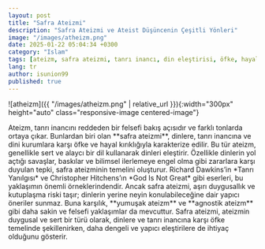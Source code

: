 ```yaml
---
layout: post
title: "Safra Ateizmi"
description: "Safra Ateizmi ve Ateist Düşüncenin Çeşitli Yönleri"
image: "/images/atheizm.png"
date: 2025-01-22 05:04:34 +0300
category: "Islam"
tags: [ateizm, safra ateizmi, tanrı inancı, din eleştirisi, öfke, hayal kırıklığı, alaycı dil, Richard Dawkins, Christopher Hitchens, Tanrı Yanılgısı, God Is Not Great, dini kurumlar, bilimsel ilerleme, baskı, savaşlar, duygusal tepki, yumuşak ateizm, agnostik ateizm, felsefi yaklaşım, kutuplaşma, yapıcı eleştiri, din karşıtlığı, objektiflik, dinlerin zararları, ateizm türleri, dini inançlar, ateistler, dindarlar, felsefe, eleştirel düşünce] 
lang: tr
author: isunion99
published: true
---
```


 

![atheizm]({{ "/images/atheizm.png" | relative_url }}){:width="300px" height="auto" class="responsive-image centered-image"}


<div class="frame">
  <p>Ateizm, tanrı inancını reddeden bir felsefi bakış açısıdır ve farklı tonlarda ortaya çıkar. Bunlardan biri olan **safra ateizmi**, dinlere, tanrı inancına ve dini kurumlara karşı öfke ve hayal kırıklığıyla karakterize edilir. Bu tür ateizm, genellikle sert ve alaycı bir dil kullanarak dinleri eleştirir. Özellikle dinlerin yol açtığı savaşlar, baskılar ve bilimsel ilerlemeye engel olma gibi zararlara karşı duyulan tepki, safra ateizminin temelini oluşturur. Richard Dawkins’in *Tanrı Yanılgısı* ve Christopher Hitchens’ın *God Is Not Great* gibi eserleri, bu yaklaşımın önemli örneklerindendir. Ancak safra ateizmi, aşırı duygusallık ve kutuplaşma riski taşır; dinlerin yerine neyin konulabileceğine dair yapıcı öneriler sunmaz. Buna karşılık, **yumuşak ateizm** ve **agnostik ateizm** gibi daha sakin ve felsefi yaklaşımlar da mevcuttur. Safra ateizmi, ateizmin duygusal ve sert bir türü olarak, dinlere ve tanrı inancına karşı öfke temelinde şekillenirken, daha dengeli ve yapıcı eleştirilere de ihtiyaç olduğunu gösterir.</p>
</div>

